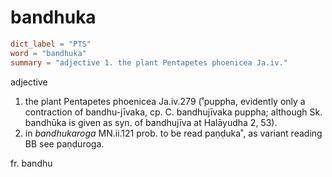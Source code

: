 # bandhuka

``` toml
dict_label = "PTS"
word = "bandhuka"
summary = "adjective 1. the plant Pentapetes phoenicea Ja.iv."
```

adjective

1. the plant Pentapetes phoenicea Ja.iv.279 (˚puppha, evidently only a contraction of bandhu\-jīvaka, cp. C. bandhujīvaka puppha; although Sk. bandhūka is given as syn. of bandhujīva at Halāyudha 2, 53).
2. in *bandhukaroga* MN.ii.121 prob. to be read paṇḍuka˚, as variant reading BB see paṇḍuroga.

fr. bandhu

